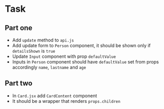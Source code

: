 # Task

## Part one
- Add `update` method to `api.js`
- Add update form to `Person` component, it should be shown only if `detailsShown` is `true`
- Update `Input` component with prop `defaultValue`
- Inputs in `Person` component should have `defaultValue` set from props accordingly `name`, `lastname` and `age`

## Part two
- In `Card.jsx` add `CardContent` component
- It should be a wrapper that renders `props.children`